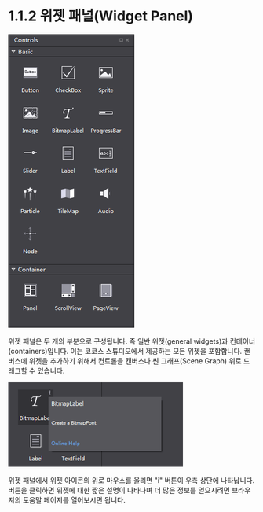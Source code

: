 # 1.1.2 위젯 패널(Widget Panel)

![Image](res/image007.png)

위젯 패널은 두 개의 부분으로 구성됩니다. 즉 일반 위젯(general widgets)과 컨테이너(containers)입니다. 이는 코코스 스튜디오에서 제공하는 모든 위젯을 포함합니다. 캔버스에 위젯을 추가하기 위해서 컨트롤을 캔버스나 씬 그래프(Scene Graph) 위로 드래그할 수 있습니다.

![Image](res/image008.png)

위젯 패널에서 위젯 아이콘의 위로 마우스를 올리면 "i" 버튼이 우측 상단에 나타납니다. 버튼을 클릭하면 위젯에 대한 짧은 설명이 나타나며 더 많은 정보를 얻으시려면 브라우져의 도움말 페이지를 열어보시면 됩니다.
